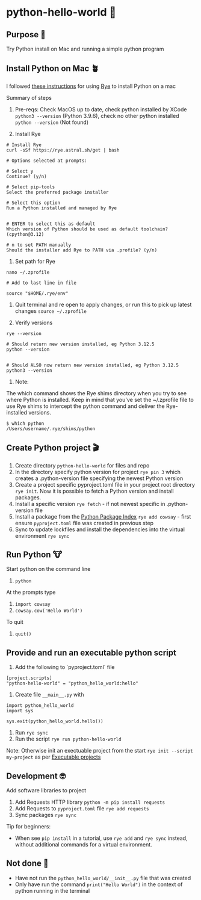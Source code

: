 # python-hello-world 🐍

## Purpose 💖

Try Python install on Mac and running a simple python program

## Install Python on Mac 🪴

I followed [these instructions](https://www.freecodecamp.org/news/how-to-install-python-on-a-mac) for using [Rye](https://rye.astral.sh/) to install Python on a mac

Summary of steps

1. Pre-reqs: Check MacOS up to date, check python installed by XCode `python3 --version` (Python 3.9.6), check no other python installed `python --version` (Not found)

1. Install Rye

```
# Install Rye
curl -sSf https://rye.astral.sh/get | bash

# Options selected at prompts:

# Select y
Continue? (y/n)

# Select pip-tools
Select the preferred package installer

# Select this option
Run a Python installed and managed by Rye


# ENTER to select this as default
Which version of Python should be used as default toolchain? (cpython@3.12)

# n to set PATH manually
Should the installer add Rye to PATH via .profile? (y/n)
```

1. Set path for Rye

```
nano ~/.zprofile

# Add to last line in file

source "$HOME/.rye/env"
```

1. Quit terminal and re open to apply changes, or run this to pick up latest changes `source ~/.zprofile`

1. Verify versions

```
rye --version

# Should return new version installed, eg Python 3.12.5
python --version


# Should ALSO now return new version installed, eg Python 3.12.5
python3 --version
```

1. Note:

The which command shows the Rye shims directory when you try to see where Python is installed.
Keep in mind that you've set the ~/.zprofile file to use Rye shims to intercept the python command and deliver the Rye-installed versions.

```
$ which python
/Users/username/.rye/shims/python
```

## Create Python project 🎬

1. Create directory `python-hello-world` for files and repo
1. In the directory specify python version for project `rye pin 3` which creates a .python-version file specifying the newest Python version
1. Create a project specific pyproject.toml file in your project root directory `rye init`. Now it is possible to fetch a Python version and install packages.
1. Install a specific version `rye fetch` - if not newest specific in .python-version file
1. Install a package from the [Python Package Index](https://pypi.org/) `rye add cowsay` - first ensure `pyproject.toml` file was created in previous step
1. Sync to update lockfiles and install the dependencies into the virtual environment `rye sync`

## Run Python 🐮

Start python on the command line

1. `python`

At the prompts type

1. `import cowsay`
1. `cowsay.cow('Hello World')`

To quit

1. `quit()`

## Provide and run an executable python script

1. Add the following to `pyproject.toml´ file

```
[project.scripts]
"python-hello-world" = "python_hello_world:hello"
```

1. Create file `__main__.py` with

```
import python_hello_world
import sys

sys.exit(python_hello_world.hello())
```

1. Run `rye sync`
1. Run the script `rye run python-hello-world`

Note: Otherwise init an exectuable project from the start `rye init --script my-project` as per [Executable projects](https://rye.astral.sh/guide/basics/#executable-projects)

## Development 🤓

Add software libraries to project

1. Add Requests HTTP library `python -m pip install requests`
1. Add Requests to `pyproject.toml` file `rye add requests`
1. Sync packages `rye sync`

Tip for beginners:

- When see `pip install` in a tutorial, use `rye add` and `rye sync` instead, without additional commands for a virtual environment.

## Not done 😬

- Have not run the `python_hello_world/__init__.py` file that was created
- Only have run the command `print("Hello World")` in the context of python running in the terminal
